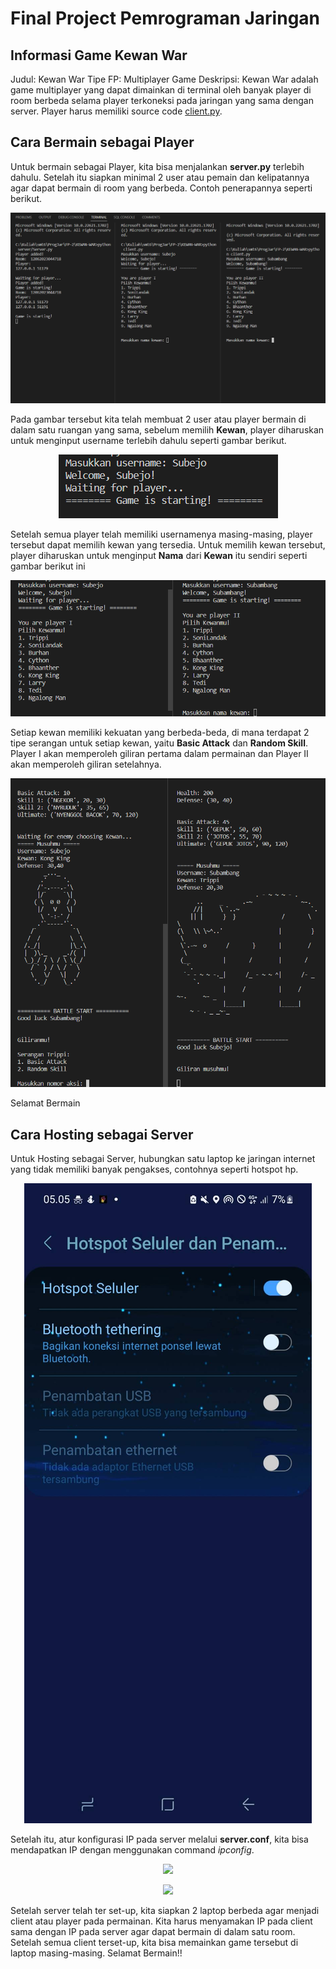 # Final Project Pemrograman Jaringan

## Informasi Game Kewan War 
Judul: Kewan War
Tipe FP: Multiplayer Game
Deskripsi: Kewan War adalah game multiplayer yang dapat dimainkan di terminal oleh banyak player di room berbeda selama player terkoneksi pada jaringan yang sama dengan server.
Player harus memiliki source code [client.py](./client.py).

## Cara Bermain sebagai Player

Untuk bermain sebagai Player, kita bisa menjalankan **server.py** terlebih dahulu. Setelah itu siapkan minimal 2 user atau pemain dan kelipatannya agar dapat bermain di room yang berbeda. Contoh penerapannya seperti berikut.

<p align="center">
  <img src="img/cara_main.png">
</p>

Pada gambar tersebut kita telah membuat 2 user atau player bermain di dalam satu ruangan yang sama, sebelum memilih **Kewan**, player diharuskan untuk menginput username terlebih dahulu seperti gambar berikut.

<p align="center">
  <img src="img/username.png">
</p>

Setelah semua player telah memiliki usernamenya masing-masing, player tersebut dapat memilih kewan yang tersedia. Untuk memilih kewan tersebut, player diharuskan untuk menginput **Nama** dari **Kewan** itu sendiri seperti gambar berikut ini

<p align="center">
  <img src="img/kewan.png">
</p>

Setiap kewan memiliki kekuatan yang berbeda-beda, di mana terdapat 2 tipe serangan untuk setiap kewan, yaitu **Basic Attack** dan **Random Skill**. Player I akan memperoleh giliran pertama dalam permainan dan Player II akan memperoleh giliran setelahnya. 

<p align="center">
  <img src="img/giliran.png">
</p>

Selamat Bermain

## Cara Hosting sebagai Server

Untuk Hosting sebagai Server, hubungkan satu laptop ke jaringan internet yang tidak memiliki banyak pengakses, contohnya seperti hotspot hp. 

<p align="center">
  <img src="img/hotspot.jpg">
</p>

Setelah itu, atur konfigurasi IP pada server melalui **server.conf**, kita bisa mendapatkan IP dengan menggunakan command *ipconfig*.

<p align="center">
  <img src="img/ipconfig.jpg">
</p>

<p align="center">
  <img src="img/serverconf.jpg">
</p>

Setelah server telah ter set-up, kita siapkan 2 laptop berbeda agar menjadi client atau player pada permainan. Kita harus menyamakan IP pada client sama dengan IP pada server agar dapat bermain di dalam satu room. Setelah semua client terset-up, kita bisa memainkan game tersebut di laptop masing-masing. Selamat Bermain!!

